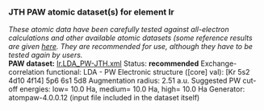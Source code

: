### JTH PAW atomic dataset(s) for element Ir
  
_These atomic data have been carefully tested against all-electron calculations and other available atomic datasets (some reference results are given [here](https://www.abinit.org/Files/JTH-benchmark-1.1.pdf)._
_They are recommended for use, although they have to be tested again by users._
<br>
**PAW dataset:** [Ir.LDA_PW-JTH.xml](https://github.com/abinit/paw_jth_datasets/pseudos/JTH-LDA-v1.1/Ir/Ir.LDA_PW-JTH.xml)
Status: **recommended**
Exchange-correlation functional: LDA - PW
Electronic structure ([core] val): [Kr 5s2 4d10 4f14] 5p6 6s1 5d8
Augmentation radius: 2.51 a.u.
Suggested PW cut-off energies: low= 10.0 Ha, medium= 10.0 Ha, high= 10.0 Ha
Generator: atompaw-4.0.0.12 (input file included in the dataset itself)
